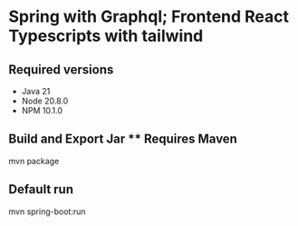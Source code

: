 ﻿# Spring with Graphql; Frontend React Typescripts with tailwind

## Required versions
- Java 21
- Node 20.8.0
- NPM 10.1.0

## Build and Export Jar ** Requires Maven
mvn package

## Default run
mvn spring-boot:run
